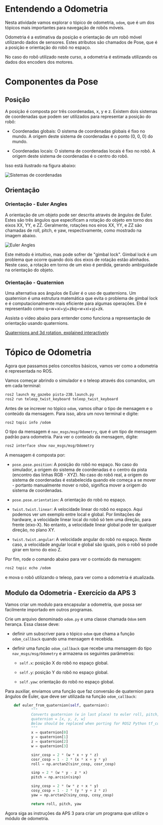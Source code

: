 # Entendendo a Odometria

Nesta atividade vamos explorar o tópico de odometria, `odom`, que é um dos tópicos mais importantes para navegação de robôs móveis.

Odometria é a estimativa da posição e orientação de um robô móvel utilizando dados de sensores.
Estes atributos são chamados de Pose, que é a posição e orientação do robô no espaço. 

No caso do robô utilizado neste curso, a odometria é estimada utilizando os dados dos encoders dos motores.

# Componentes da Pose
## Posição

A posição é composta por três coordenadas, x, y e z. Existem dois sistemas de coordenadas que podem ser utilizados para representar a posição do robô:

* Coordenadas globais: O sistema de coordenadas globais é fixo no mundo. A origem deste sistema de coordenadas é o ponto (0, 0, 0) do mundo.

* Coordenadas locais: O sistema de coordenadas locais é fixo no robô. A origem deste sistema de coordenadas é o centro do robô.

Isso está ilustrado na figura abaixo:

![Sistemas de coordenadas](figs/coordenadas.png)

## Orientação
### Orientação - Euler Angles
A orientação de um objeto pode ser descrita através de ângulos de Euler. Estes são três ângulos que especificam a rotação do objeto em torno dos eixos XX, YY, e ZZ. Geralmente, rotações nos eiros XX, YY, e ZZ são chamadas de roll, pitch, e yaw, respectivamente, como mostrado na imagem abaixo.

![Euler Angles](figs/euler.jpg)

Este método é intuitivo, mas pode sofrer de "gimbal lock". Gimbal lock é um problema que ocorre quando dois dos eixos de rotação estão alinhados. Neste caso, a rotação em torno de um eixo é perdida, gerando ambiguidade na orientação do objeto.

### Orientação - Quaternion

Uma alternativa aos ângulos de Euler é o uso de quaternions. Um quaternion é uma estrutura matemática que evita o problema de gimbal lock e é computacionalmente mais eficiente para algumas operações. Ele é representado como q=w+xi+yj+zkq=w+xi+yj+zk.

Assista o vídeo abaixo para entender como funciona a representação de orientação usando quaternions.

[Quaternions and 3d rotation, explained interactively](https://www.youtube.com/watch?v=zjMuIxRvygQ&t=233s)

# Tópico de Odometria

Agora que passamos pelos conceitos básicos, vamos ver como a odometria é representada no ROS.

Vamos começar abrindo o simulador e o teleop através dos comandos, um em cada terminal:

```bash
ros2 launch my_gazebo pista-23B.launch.py
ros2 run teleop_twist_keyboard teleop_twist_keyboard
```

Antes de se increver no tópico `odom`, vamos olhar o tipo de mensagem e o conteúdo da mensagem. Para isso, abra um novo terminal e digite:

```bash
ros2 topic info /odom
```

O tipo da mensagem é `nav_msgs/msg/Odometry`, que é um tipo de mensagem padrão para odometria. Para ver o conteúdo da mensagem, digite:

```bash
ros2 interface show nav_msgs/msg/Odometry
```

A mensagem é composta por:

* `pose.pose.position`: A posição do robô no espaço. No caso do simulador, a origem do sistema de coordenadas é o centro da pista (encontro das linhas RGB - XYZ). No caso do robô real, a origem do sistema de coordenadas é estabelecida quando ele começa a se mover - portanto manualmente mover o robô, significa mover a origem do sistema de coordenadas.

* `pose.pose.orientation`: A orientação do robô no espaço.

* `twist.twist.linear`: A velocidade linear do robô no espaço. Aqui podemos ver um exemplo entre local e global. Por limitações de hardware, a velocidade linear local do robô só tem uma direção, para frente (eixo-X). No entanto, a velocidade linear global pode ter qualquer direção, no plano XY.

* `twist.twist.angular`: A velocidade angular do robô no espaço. Neste caso, a velocidade angular local e global são iguais, pois o robô só pode girar em torno do eixo Z.

Por fim, rode o comando abaixo para ver o conteúdo da mensagem:

```bash
ros2 topic echo /odom
```

e mova o robô utilizando o teleop, para ver como a odometria é atualizada.

## Modulo da Odometria - Exercício da APS 3

Vamos criar um modulo para encapsular a odometria, que possa ser facilmente importado em outros programas.

Crie um arquivo denominado `odom.py` e uma classe chamada `Odom` sem herança. Essa classe deve:

* definir um subscriver para o tópico `odom` que chama a função `odom_callback` quando uma mensagem é recebida.

* definir uma função `odom_callback` que recebe uma mensagem do tipo `nav_msgs/msg/Odometry` e armazena os seguintes parâmetros:

    * `self.x`: posição X do robô no espaço global.

    * `self.y`: posição Y do robô no espaço global.

    * `self.yaw`: orientação do robô no espaço global.

Para auxiliar, enviamos uma função que faz conversão de quaternion para ângulos de Euler, que deve ser utilizada na função `odom_callback`:

```python
    def euler_from_quaternion(self, quaternion):
            """
            Converts quaternion (w in last place) to euler roll, pitch, yaw
            quaternion = [x, y, z, w]
            Below should be replaced when porting for ROS2 Python tf_conversions is done.
            """
            x = quaternion[0]
            y = quaternion[1]
            z = quaternion[2]
            w = quaternion[3]

            sinr_cosp = 2 * (w * x + y * z)
            cosr_cosp = 1 - 2 * (x * x + y * y)
            roll = np.arctan2(sinr_cosp, cosr_cosp)

            sinp = 2 * (w * y - z * x)
            pitch = np.arcsin(sinp)

            siny_cosp = 2 * (w * z + x * y)
            cosy_cosp = 1 - 2 * (y * y + z * z)
            yaw = np.arctan2(siny_cosp, cosy_cosp)

            return roll, pitch, yaw
```

Agora siga as instruções da APS 3 para criar um programa que utilize o módulo de odometria.
